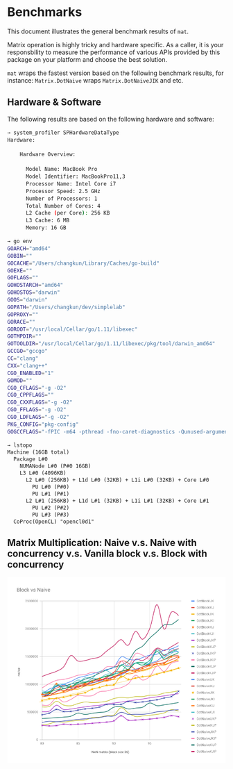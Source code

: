 # Benchmarks

This document illustrates the general benchmark results of `mat`.

Matrix operation is highly tricky and hardware specific.
As a caller, it is your responsbility to measure the performance of various APIs 
provided by this package on your platform and choose the best solution.

`mat` wraps the fastest version based on the following benchmark results, for instance:
`Matrix.DotNaive` wraps `Matrix.DotNaiveJIK` and etc.

## Hardware & Software

The following results are based on the following hardware and software:

```bash
→ system_profiler SPHardwareDataType
Hardware:

    Hardware Overview:

      Model Name: MacBook Pro
      Model Identifier: MacBookPro11,3
      Processor Name: Intel Core i7
      Processor Speed: 2.5 GHz
      Number of Processors: 1
      Total Number of Cores: 4
      L2 Cache (per Core): 256 KB
      L3 Cache: 6 MB
      Memory: 16 GB
```

```bash
→ go env
GOARCH="amd64"
GOBIN=""
GOCACHE="/Users/changkun/Library/Caches/go-build"
GOEXE=""
GOFLAGS=""
GOHOSTARCH="amd64"
GOHOSTOS="darwin"
GOOS="darwin"
GOPATH="/Users/changkun/dev/simplelab"
GOPROXY=""
GORACE=""
GOROOT="/usr/local/Cellar/go/1.11/libexec"
GOTMPDIR=""
GOTOOLDIR="/usr/local/Cellar/go/1.11/libexec/pkg/tool/darwin_amd64"
GCCGO="gccgo"
CC="clang"
CXX="clang++"
CGO_ENABLED="1"
GOMOD=""
CGO_CFLAGS="-g -O2"
CGO_CPPFLAGS=""
CGO_CXXFLAGS="-g -O2"
CGO_FFLAGS="-g -O2"
CGO_LDFLAGS="-g -O2"
PKG_CONFIG="pkg-config"
GOGCCFLAGS="-fPIC -m64 -pthread -fno-caret-diagnostics -Qunused-arguments -fmessage-length=0 -fdebug-prefix-map=/var/folders/6f/8fw9lcrs5w153s5skflndq7w0000gn/T/go-build538906347=/tmp/go-build -gno-record-gcc-switches -fno-common"
```

```
→ lstopo
Machine (16GB total)
  Package L#0
    NUMANode L#0 (P#0 16GB)
    L3 L#0 (4096KB)
      L2 L#0 (256KB) + L1d L#0 (32KB) + L1i L#0 (32KB) + Core L#0
        PU L#0 (P#0)
        PU L#1 (P#1)
      L2 L#1 (256KB) + L1d L#1 (32KB) + L1i L#1 (32KB) + Core L#1
        PU L#2 (P#2)
        PU L#3 (P#3)
  CoProc(OpenCL) "opencl0d1"
```

## Matrix Multiplication: Naive v.s. Naive with concurrency v.s. Vanilla block v.s. Block with concurrency

![](images/block-naive.png)
